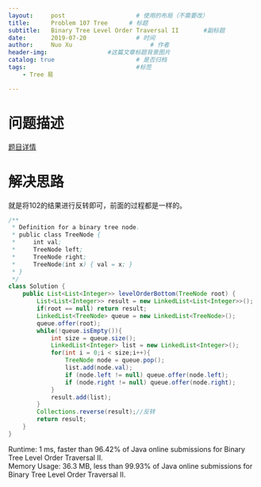 ```yaml
---
layout:     post   				    # 使用的布局（不需要改）
title:      Problem 107 Tree      # 标题 
subtitle:   Binary Tree Level Order Traversal II       #副标题
date:       2019-07-20				# 时间
author:     Nuo Xu 						# 作者
header-img:              	#这篇文章标题背景图片
catalog: true 						# 是否归档
tags:								#标签
    - Tree 易

---
```

# 问题描述
 [题目详情](https://leetcode.com/problems/binary-tree-level-order-traversal-ii/)  
# 解决思路
就是将102的结果进行反转即可，前面的过程都是一样的。
```java
/**
 * Definition for a binary tree node.
 * public class TreeNode {
 *     int val;
 *     TreeNode left;
 *     TreeNode right;
 *     TreeNode(int x) { val = x; }
 * }
 */
class Solution {
    public List<List<Integer>> levelOrderBottom(TreeNode root) {
        List<List<Integer>> result = new LinkedList<List<Integer>>();
        if(root == null) return result;
        LinkedList<TreeNode> queue = new LinkedList<TreeNode>();
        queue.offer(root);
        while(!queue.isEmpty()){
            int size = queue.size();
            LinkedList<Integer> list = new LinkedList<Integer>();
            for(int i = 0;i < size;i++){
                TreeNode node = queue.pop();
                list.add(node.val);
                if (node.left != null) queue.offer(node.left);
                if (node.right != null) queue.offer(node.right);
            }
            result.add(list);
        }
        Collections.reverse(result);//反转
        return result;
    }
}
```
Runtime: 1 ms, faster than 96.42% of Java online submissions for Binary Tree Level Order Traversal II.  
Memory Usage: 36.3 MB, less than 99.93% of Java online submissions for Binary Tree Level Order Traversal II.

